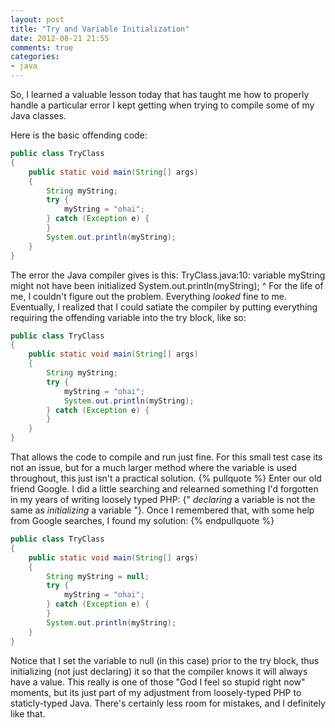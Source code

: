 ```yaml
---
layout: post
title: "Try and Variable Initialization"
date: 2012-08-21 21:55
comments: true
categories: 
- java
---
```

So, I learned a valuable lesson today that has taught me how to properly handle a particular error I kept getting when trying to compile some of my Java classes.
<!--more-->
Here is the basic offending code:
``` java
public class TryClass
{
    public static void main(String[] args)
    {
        String myString;
        try {
            myString = "ohai";
        } catch (Exception e) {
        }
        System.out.println(myString);
    }
}
```
The error the Java compiler gives is this:
    TryClass.java:10: variable myString might not have been initialized
            System.out.println(myString);
                               ^
For the life of me, I couldn't figure out the problem. Everything *looked* fine to me. Eventually, I realized that I could satiate the compiler by putting everything requiring the offending variable into the try block, like so:
``` java
public class TryClass
{
    public static void main(String[] args)
    {
        String myString;
        try {
            myString = "ohai";
            System.out.println(myString);
        } catch (Exception e) {
        }
    }
}
```
That allows the code to compile and run just fine. For this small test case its not an issue, but for a much larger method where the variable is used throughout, this just isn't a practical solution.
{% pullquote %}
Enter our old friend Google. I did a little searching and relearned something I'd forgotten in my years of writing loosely typed PHP: {" *declaring* a variable is not the same as *initializing* a variable "}. Once I remembered that, with some help from Google searches, I found my solution:
{% endpullquote %}
``` java
public class TryClass
{
    public static void main(String[] args)
    {
        String myString = null;
        try {
            myString = "ohai";
        } catch (Exception e) {
        }
        System.out.println(myString);
    }
}
```
Notice that I set the variable to null (in this case) prior to the try block, thus initializing (not just declaring) it so that the compiler knows it will always have a value. This really is one of those "God I feel so stupid right now" moments, but its just part of my adjustment from loosely-typed PHP to staticly-typed Java. There's certainly less room for mistakes, and I definitely like that.